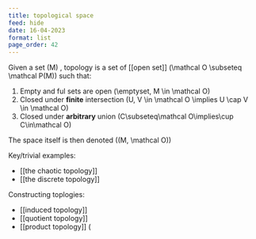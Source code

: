```yaml
---
title: topological space
feed: hide
date: 16-04-2023
format: list
page_order: 42
---
```



Given a set  \(M\) , topology is a set of [[open set]]  \(\mathcal O \subseteq \mathcal P(M)\)  such that:
1. Empty and ful sets are open  \(\emptyset, M \in \mathcal O\) 
2. Closed under **finite** intersection  \(U, V \in \mathcal O \implies U \cap V \in \mathcal O\) 
3. Closed under **arbitrary** union  \(C\subseteq\mathcal O\implies\cup C\in\mathcal O\) 

The space itself is then denoted  \((M, \mathcal O)\) 

Key/trivial examples: 
- [[the chaotic topology]]
- [[the discrete topology]]

Constructing toplogies:
- [[induced topology]]
- [[quotient topology]]
- [[product topology]] \(